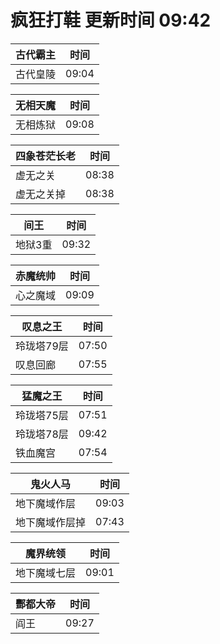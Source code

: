 # 疯狂打鞋 更新时间 09:42

| 古代霸主   | 时间    |
|--------|-------|
| 古代皇陵 | 09:04 |

| 无相天魔   | 时间    |
|--------|-------|
| 无相炼狱 | 09:08 |

| 四象苍茫长老   | 时间    |
|--------|-------|
| 虚无之关 | 08:38 |
| 虚无之关掉 | 08:38 |

| 间王   | 时间    |
|--------|-------|
| 地狱3重 | 09:32 |

| 赤魔统帅   | 时间    |
|--------|-------|
| 心之魔域 | 09:09 |

| 叹息之王   | 时间    |
|--------|-------|
| 玲珑塔79层 | 07:50 |
| 叹息回廊 | 07:55 |

| 猛魔之王   | 时间    |
|--------|-------|
| 玲珑塔75层 | 07:51 |
| 玲珑塔78层 | 09:42 |
| 铁血魔宫 | 07:54 |

| 鬼火人马   | 时间    |
|--------|-------|
| 地下魔域作层 | 09:03 |
| 地下魔域作层掉 | 07:43 |

| 魔界统领   | 时间    |
|--------|-------|
| 地下魔域七层 | 09:01 |

| 酆都大帝   | 时间    |
|--------|-------|
| 阎王 | 09:27 |